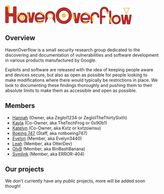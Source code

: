 ![](HOv-logo.png)

## Overview
HavenOverflow is a small security research group dedicated to the discovering and documentation of vulnerabilities and software development in various products manufactured by Google.

Exploits and software are released with the idea of keeping people aware and devices secure, but also as open as possible for people looking to make modifications where there would typically be restrictions in place. We look to documenting these findings thoroughly and pushing them to their absolute limits to make them as accessible and open as possible.

## Members
- [Hannah](https://github.com/ZeglolTheThirtySixth) (Owner, aka Zeglol1234 or ZeglolTheThirtySixth)
- [Kayla](https://github.com/TheSpiritOfTheDark) (Co-Owner, aka TheTechFrog or 0x90b1)
- [Katelyn](https://github.com/kxtzownsu) (Co-Owner, aka Kxtz or kxtzownsu)
- [Boeing 747](https://github.com/notboeing747) (Staff, aka notboeing747)
- [Evelyn](https://github.com/Evelyn3440) (Member, aka Evelyn3440)
- [Leah](https://github.com/OtterCodes101) (Member, aka OtterDev)
- [OlyB](https://github.com/binbashbanana) (Member, aka BinBashBanana)
- [Symlink](https://github.com/ERROR-404-NULL-NOT-FOUND) (Member, aka ERROR-404)

## Our projects
We don't currently have any _public_ projects, more will be added soon though!